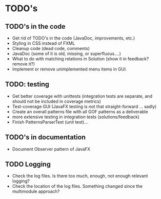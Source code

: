 # TODO's

## TODO's in the code
* Get rid of TODO's in the code (JavaDoc, improvements, etc.)
* Styling in CSS instead of FXML
* Cleanup code (dead code, comments)
* JavaDoc (some of it is old, missing, or superfluous....)
* What to do with matching relations in Solution (show it in feedback? remove it?)
* Implement or remove unimplemented menu items in GUI.

## TODO: testing
* Get better coverage with unittests (integration tests are separate, and should not be included in coverage metrics)
* Test-coverage GUI (JavaFX testing is not that straight-forward ... sadly)
* Create an overall patterns file with all GOF patterns as a deliverable
* more extensive testing in integration tests (solutions/feedback)
* Finish PatternsParserTest (unit test)...

## TODO's in documentation 
* Document Observer pattern of JavaFX

## TODO Logging
* Check the log files. Is there too much, enough, not enough relevant logging?
* Check the location of the log files. Something changed since the multimodule approach?
